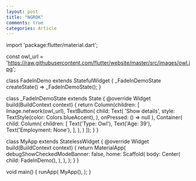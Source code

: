 ```yaml
---
layout: post
title: "NGROK"
comments: true
categories: Article
---
```


import 'package:flutter/material.dart';

const owl_url = 'https://raw.githubusercontent.com/flutter/website/master/src/images/owl.jpg';

class FadeInDemo extends StatefulWidget {
  _FadeInDemoState createState() => _FadeInDemoState();
}

class _FadeInDemoState extends State<FadeInDemo> {
  @override
  Widget build(BuildContext context) {
    return Column(children: <Widget>[
      Image.network(owl_url),
      TextButton(
          child: Text(
            'Show details',
            style: TextStyle(color: Colors.blueAccent),
          ),
          onPressed: () => null
      ),
      Container(
        child: Column(
          children: <Widget>[
            Text('Type: Owl'),
            Text('Age: 39'),
            Text('Employment: None'),
          ],
        ),
      )
    ]);
  }
}

class MyApp extends StatelessWidget {
  @override
  Widget build(BuildContext context) {
    return MaterialApp(
      debugShowCheckedModeBanner: false,
      home: Scaffold(
        body: Center(
          child: FadeInDemo(),
        ),
      ),
    );
  }
}

void main() {
  runApp(
    MyApp(),
  );
}
